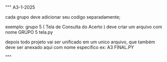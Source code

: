 """
A3-1-2025


cada grupo deve adicionar seu codigo separadamente;

exemplo: grupo 5 ( Tela de Consulta do Acerto )
deve criar um arquivo com nome
GRUPO 5 tela.py

depois todo projeto vai ser unificado em um unico arquivo, que também deve ser anexado aqui com nome especifico 
ex: A3 FINAL.PY


"""
